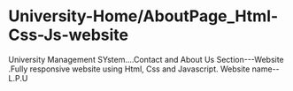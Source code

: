 # University-Home/AboutPage_Html-Css-Js-website
University Management SYstem....Contact and  About Us Section---Website .Fully responsive website using Html, Css and  Javascript. Website name--L.P.U  
